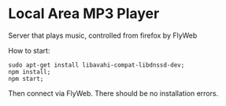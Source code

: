 # Local Area MP3 Player

Server that plays music, controlled from firefox by FlyWeb

How to start:

```
sudo apt-get install libavahi-compat-libdnssd-dev;
npm install;
npm start;
```

Then connect via FlyWeb. There should be no installation errors.
